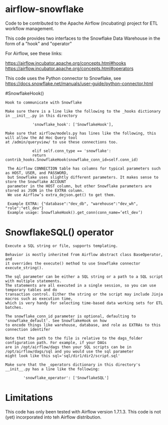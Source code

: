 # airflow-snowflake

Code to be contributed to the Apache Airflow (incubating) project for ETL workflow management. 

This code provides two interfaces to the Snowflake Data Warehouse in the form of a "hook" and "operator"

For Airflow, see these links:

https://airflow.incubator.apache.org/concepts.html#hooks 
https://airflow.incubator.apache.org/concepts.html#operators

This code uses the Python connector to Snowflake, see https://docs.snowflake.net/manuals/user-guide/python-connector.html

#SnowflakeHook()

    Hook to communicate with Snowflake

    Make sure there is a line like the following to the _hooks dictionary in __init__.py in this directory

                'snowflake_hook': ['SnowflakeHook'],

    Make sure that airflow/models.py has lines like the following, this will allow the Ad Hoc Query tool
    at /admin/queryview/ to use these connections too.

                elif self.conn_type == 'snowflake':
                return contrib_hooks.SnowflakeHook(snowflake_conn_id=self.conn_id)

     The Airflow CONNECTION table has columns for typical parameters such as HOST, USER, and PASSWORD,
     but Snowflake uses slightly different parameters. It makes sense to store the Snowflake ACCOUNT
     parameter in the HOST column, but other Snowflake parameters are stored as JSON in the EXTRA column.
     We use Airflow’s extra_dejson.get() to get them.

     Example EXTRA: {"database":"dev_db", "warehouse":"dev_wh", "role":"etl_dev"}
     Example usage: SnowflakeHook().get_conn(conn_name=’etl_dev’)

# SnowflakeSQL() operator

    Execute a SQL string or file, supports templating.

    Behavior is mostly inherited from Airflow abstract class BaseOperator, and
    it overrides the execute() method to use Snowflake connector execute_string().

    The sql parameter can be either a SQL string or a path to a SQL script with multiple statements.
    The statements are all executed in a single session, so you can use temporary tables and do
    transaction control. Either the string or the script may include Jinja macros such as execution time,
    which is very handy for selecting time-based data working sets for ETL batches.

    The snowflake_conn_id parameter is optional, defaulting to 'snowflake_default'. See SnowflakeHook on how
    to encode things like warehouse, database, and role as EXTRAs to this connection identifer

    Note that the path to the file is relative to the dags_folder configuration path. For example, if your DAGs
    are in /opt/airflow/dags then your SQL scripts can be in /opt/airflow/dags/sql and you would use the sql parameter
    might look like this sql='sql/dir1/dir2/script.sql'

    Make sure that the _operators dictionary in this directory's __init__.py has a line like the following:

            'snowflake_operator': ['SnowflakeSQL']


# Limitations

This code has only been tested with Airflow version 1.7.1.3.
This code is not (yet) incorporated into teh Airflow distribution.
